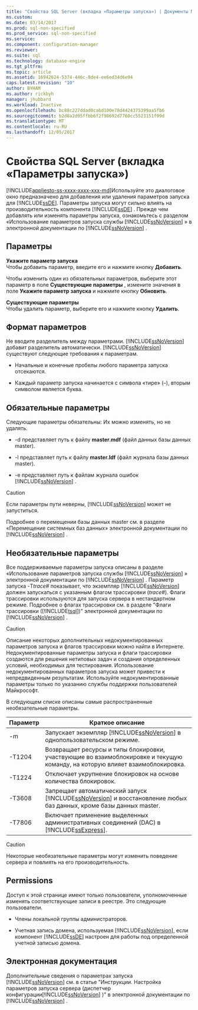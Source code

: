 ```yaml
---
title: "Свойства SQL Server (вкладка «Параметры запуска») | Документы Microsoft"
ms.custom: 
ms.date: 03/14/2017
ms.prod: sql-non-specified
ms.prod_service: sql-non-specified
ms.service: 
ms.component: configuration-manager
ms.reviewer: 
ms.suite: sql
ms.technology: database-engine
ms.tgt_pltfrm: 
ms.topic: article
ms.assetid: 16942624-5374-446c-8de4-ee6ed34d6e94
caps.latest.revision: "10"
author: BYHAM
ms.author: rickbyh
manager: jhubbard
ms.workload: Inactive
ms.openlocfilehash: bc88c227ddad0cabd100e78d4424375399aa5fb6
ms.sourcegitcommit: b2d8a2d95ffbb6f2f98692d7760cc5523151f99d
ms.translationtype: MT
ms.contentlocale: ru-RU
ms.lasthandoff: 12/05/2017
---
```

# <a name="sql-server-properties-startup-parameters-tab"></a>Свойства SQL Server (вкладка «Параметры запуска»)
[!INCLUDE[appliesto-ss-xxxx-xxxx-xxx-md](../../includes/appliesto-ss-xxxx-xxxx-xxx-md.md)]Используйте это диалоговое окно предназначено для добавления или удаления параметров запуска для [!INCLUDE[ssDE](../../includes/ssde-md.md)]. Параметры запуска могут сильно влиять на производительность компонента [!INCLUDE[ssDE](../../includes/ssde-md.md)] . Прежде чем добавлять или изменять параметры запуска, ознакомьтесь с разделом «Использование параметров запуска службы [!INCLUDE[ssNoVersion](../../includes/ssnoversion-md.md)] » в электронной документации по [!INCLUDE[ssNoVersion](../../includes/ssnoversion-md.md)] .  
  
## <a name="options"></a>Параметры  
 **Укажите параметр запуска**  
 Чтобы добавить параметр, введите его и нажмите кнопку **Добавить**.  
  
 Чтобы изменить один из обязательных параметров, выберите этот параметр в поле **Существующие параметры** , измените значения в поле **Укажите параметр запуска** и нажмите кнопку **Обновить**.  
  
 **Существующие параметры**  
 Чтобы удалить параметр, выберите его и нажмите кнопку **Удалить**.  
  
## <a name="parameter-format"></a>Формат параметров  
 Не вводите разделитель между параметрами. [!INCLUDE[ssNoVersion](../../includes/ssnoversion-md.md)] добавит разделитель автоматически. [!INCLUDE[ssNoVersion](../../includes/ssnoversion-md.md)] существуют следующие требования к параметрам.  
  
-   Начальные и конечные пробелы любого параметра запуска отсекаются.  
  
-   Каждый параметр запуска начинается с символа «тире» (–), вторым символом является буква.  
  
## <a name="required-parameters"></a>Обязательные параметры  
 Следующие параметры обязательны: Их можно изменять, но не удалять.  
  
-   -d представляет путь к файлу **master.mdf** (файл данных базы данных master).  
  
-   -l представляет путь к файлу **master.ldf** (файл журнала базы данных master).  
  
-   -e представляет путь к файлам журнала ошибок [!INCLUDE[ssNoVersion](../../includes/ssnoversion-md.md)] .  
  
> [!CAUTION]  
>  Если параметры пути неверны, [!INCLUDE[ssNoVersion](../../includes/ssnoversion-md.md)] может не запуститься.  
  
 Подробнее о перемещении базы данных master см. в разделе «Перемещение системных баз данных» электронной документации по [!INCLUDE[ssNoVersion](../../includes/ssnoversion-md.md)] .  
  
## <a name="optional-parameters"></a>Необязательные параметры  
 Все поддерживаемые параметры запуска описаны в разделе «Использование параметров запуска службы [!INCLUDE[ssNoVersion](../../includes/ssnoversion-md.md)] » электронной документации по [!INCLUDE[ssNoVersion](../../includes/ssnoversion-md.md)] . Параметр запуска -T*trace#* показывает, что экземпляр [!INCLUDE[ssNoVersion](../../includes/ssnoversion-md.md)] должен запускаться с указанным флагом трассировки (*trace#*). Флаги трассировки используются для запуска сервера в нестандартном режиме. Подробнее о флагах трассировки см. в разделе "Флаги трассировки ([!INCLUDE[tsql](../../includes/tsql-md.md)])" электронной документации по [!INCLUDE[ssNoVersion](../../includes/ssnoversion-md.md)] .  
  
> [!CAUTION]  
>  Описание некоторых дополнительных недокументированных параметров запуска и флагов трассировки можно найти в Интернете. Недокументированные параметры запуска и флаги трассировки создаются для решения нетиповых задач и создания определенных условий, необходимых для тестирования. Использование недокументированных параметров запуска может привести к непредвиденным результатам. Используйте недокументированные параметры только по указанию службы поддержки пользователей Майкрософт.  
  
 В следующем списке описаны самые распространенные необязательные параметры.  
  
|Параметр|Краткое описание|  
|---------------|-----------------------|  
|-m|Запускает экземпляр [!INCLUDE[ssNoVersion](../../includes/ssnoversion-md.md)] в однопользовательском режиме.|  
|-T1204|Возвращает ресурсы и типы блокировки, участвующие во взаимоблокировке и текущую команду, на которую влияет взаимоблокировка.|  
|-T1224|Отключает укрупнение блокировок на основе количества блокировок.|  
|-T3608|Запрещает автоматический запуск [!INCLUDE[ssNoVersion](../../includes/ssnoversion-md.md)] и восстановление любых баз данных, кроме базы данных master.|  
|-T7806|Включает применение выделенных административных соединений (DAC) в [!INCLUDE[ssExpress](../../includes/ssexpress-md.md)].|  
  
> [!CAUTION]  
>  Некоторые необязательные параметры могут изменить поведение сервера и повлиять на его производительность.  
  
## <a name="permissions"></a>Permissions  
 Доступ к этой странице имеют только пользователи, уполномоченные изменять соответствующие записи в реестре. Это следующие пользователи.  
  
-   Члены локальной группы администраторов.  
  
-   Учетная запись домена, используемая [!INCLUDE[ssNoVersion](../../includes/ssnoversion-md.md)], если компонент [!INCLUDE[ssDE](../../includes/ssde-md.md)] настроен для работы под определенной учетной записью домена.  
  
## <a name="books-online-references"></a>Электронная документация  
 Дополнительные сведения о параметрах запуска [!INCLUDE[ssNoVersion](../../includes/ssnoversion-md.md)] см. в статье "Инструкции. Настройка параметров запуска сервера (диспетчер конфигурации[!INCLUDE[ssNoVersion](../../includes/ssnoversion-md.md)] )" в электронной документации по [!INCLUDE[ssNoVersion](../../includes/ssnoversion-md.md)] .  
  
  
